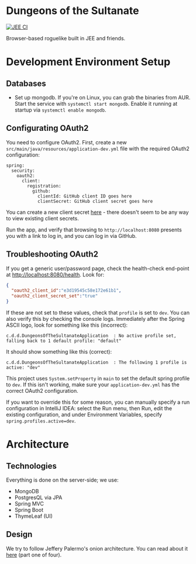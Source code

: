 # Dungeons of the Sultanate

[![JEE CI](https://github.com/nightblade9/dungeons-of-the-sultanate/actions/workflows/ci.yml/badge.svg)](https://github.com/nightblade9/dungeons-of-the-sultanate/actions/workflows/ci.yml)

Browser-based roguelike built in JEE and friends.

# Development Environment Setup

## Databases

- Set up mongodb. If you're on Linux, you can grab the binaries from AUR. Start the service with `systemctl start mongodb`. Enable it running at startup via `systemctl enable mongodb`.

## Configurating OAuth2

You need to configure OAuth2. First, create a new `src/main/java/resources/application-dev.yml` file with the required OAuth2 configuration:

```
spring:
  security:
    oauth2:
      client:
        registration:
          github:
            clientId: GitHub client ID goes here
            clientSecret: GitHub client secret goes here
```

You can create a new client secret [here](https://github.com/settings/developers) - there doesn't seem to be any way to view existing client secrets.

Run the app, and verify that browsing to `http://localhost:8080` presents you with a link to log in, and you can log in via GitHub.

## Troubleshooting OAuth2

If you get a generic user/password page, check the health-check end-point at [http://localhost:8080/health](http://localhost:8080/health). Look for:

```json
{
  "oauth2_client_id":"e3d19545c58e172e61b1",
  "oauth2_client_secret_set":"true"
}
```

If these are not set to these values, check that `profile` is set to `dev`.  You can also verify this by checking the console logs. Immediately after the Spring ASCII logo, look for something like this (incorrect):

```
c.d.d.DungeonsOfTheSultanateApplication  : No active profile set, falling back to 1 default profile: "default"
```

It should show something like this (correct):

```
c.d.d.DungeonsOfTheSultanateApplication  : The following 1 profile is active: "dev"
```

This project uses `System.setProperty` in `main` to set the default spring profile to `dev`. If this isn't working, make sure your `application-dev.yml` has the correct OAuth2 configuration.

If you want to override this for some reason, you can manually specify a run configuration in IntelliJ IDEA: select the Run menu, then Run, edit the existing configuration, and under Environment Variables, specify `spring.profiles.active=dev`.

# Architecture

## Technologies

Everything is done on the server-side; we use:

- MongoDB
- PostgresQL via JPA
- Spring MVC
- Spring Boot
- ThymeLeaf (UI)

## Design

We try to follow Jeffery Palermo's onion architecture. You can read about it [here](https://jeffreypalermo.com/2008/07/the-onion-architecture-part-1/) (part one of four).
